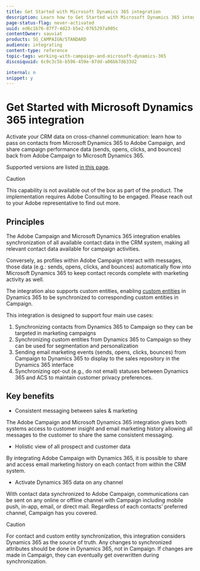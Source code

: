 ```yaml
---
title: Get Started with Microsoft Dynamics 365 integration
description: Learn how to Get Started with Microsoft Dynamics 365 integration
page-status-flag: never-activated
uuid: ed6c1b76-87f7-4d23-b5e2-0765297a905c
contentOwner: sauviat
products: SG_CAMPAIGN/STANDARD
audience: integrating
content-type: reference
topic-tags: working-with-campaign-and-microsoft-dynamics-365
discoiquuid: 6c0c3c5b-b596-459e-87dd-a06bb7d633d2

internal: n
snippet: y
---
```


# Get Started with Microsoft Dynamics 365 integration

Activate your CRM data on cross-channel communication: learn how to pass on contacts from Microsoft Dynamics 365 to Adobe Campaign, and share campaign performance data (sends, opens, clicks, and bounces) back from Adobe Campaign to Microsoft Dynamics 365.

Supported versions are listed [in this page](../../integrating/using/notices-and-recommendations-for-acs-and-ms-dynamics.md#support-software-versions).

>[!CAUTION]
>
>This capability is not available out of the box as part of the product. The implementation requires Adobe Consulting to be engaged. Please reach out to your Adobe representative to find out more.

## Principles

The Adobe Campaign and Microsoft Dynamics 365 integration enables synchronization of all available contact data in the CRM system, making all relevant contact data available for campaign activities.

Conversely, as profiles within Adobe Campaign interact with messages, those data (e.g.: sends, opens, clicks, and bounces) automatically flow into Microsoft Dynamics 365 to keep contact records complete with marketing activity as well.  

The integration also supports custom entities, enabling [custom entities](../../integration/using/map-campaign-custom-resources-and-dynamics-365-custom-entities.md) in Dynamics 365 to be synchronized to corresponding custom entities in Campaign.

This integration is designed to support four main use cases: 

1. Synchronizing contacts from Dynamics 365 to Campaign so they can be targeted in marketing campaigns
1. Synchronizing custom entities from Dynamics 365 to Campaign so they can be used for segmentation and personalization
1. Sending email marketing events (sends, opens, clicks, bounces) from Campaign to Dynamics 365 to display to the sales repository in the Dynamics 365 interface
1. Synchronizing opt-out (e.g., do not email) statuses between Dynamics 365 and ACS to maintain customer privacy preferences.

## Key benefits

* Consistent messaging between sales & marketing

The Adobe Campaign and Microsoft Dynamics 365 integration gives both systems access to customer insight and email marketing history allowing all messages to the customer to share the same consistent messaging.

* Holistic view of all prospect and customer data

By integrating Adobe Campaign with Dynamics 365, it is possible to share and access email marketing history on each contact from within the CRM system.

* Activate Dynamics 365 data on any channel

With contact data synchronized to Adobe Campaign, communications can be sent on any online or offline channel with Campaign including mobile push, in-app, email, or direct mail. Regardless of each contacts’ preferred channel, Campaign has you covered.

>[!CAUTION]
>
>For contact and custom entity synchronization, this integration considers Dynamics 365 as the source of truth.  Any changes to synchronized attributes should be done in Dynamics 365, not in Campaign.  If changes are made in Campaign, they can eventually get overwritten during synchronization.
